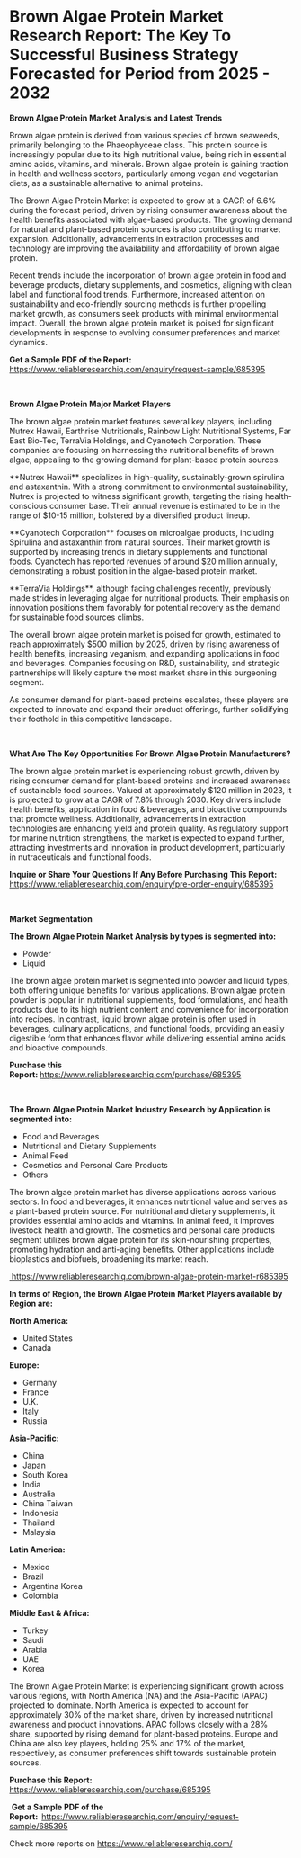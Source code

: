 <p><h1>Brown Algae Protein Market Research Report: The Key To Successful Business Strategy Forecasted for Period from 2025 - 2032</h1></p><p><strong>Brown Algae Protein Market Analysis and Latest Trends</strong></p>
<p><p>Brown algae protein is derived from various species of brown seaweeds, primarily belonging to the Phaeophyceae class. This protein source is increasingly popular due to its high nutritional value, being rich in essential amino acids, vitamins, and minerals. Brown algae protein is gaining traction in health and wellness sectors, particularly among vegan and vegetarian diets, as a sustainable alternative to animal proteins.</p><p>The Brown Algae Protein Market is expected to grow at a CAGR of 6.6% during the forecast period, driven by rising consumer awareness about the health benefits associated with algae-based products. The growing demand for natural and plant-based protein sources is also contributing to market expansion. Additionally, advancements in extraction processes and technology are improving the availability and affordability of brown algae protein. </p><p>Recent trends include the incorporation of brown algae protein in food and beverage products, dietary supplements, and cosmetics, aligning with clean label and functional food trends. Furthermore, increased attention on sustainability and eco-friendly sourcing methods is further propelling market growth, as consumers seek products with minimal environmental impact. Overall, the brown algae protein market is poised for significant developments in response to evolving consumer preferences and market dynamics.</p></p>
<p><strong>Get a Sample PDF of the Report:&nbsp;</strong> <a href="https://www.reliableresearchiq.com/enquiry/request-sample/685395?utm_campaign=2212&utm_medium=2&utm_source=Github&utm_content=ia&utm_term=27032025&utm_id=brown-algae-protein">https://www.reliableresearchiq.com/enquiry/request-sample/685395</a></p>
<p>&nbsp;</p>
<p><strong>Brown Algae Protein Major Market Players</strong></p>
<p><p>The brown algae protein market features several key players, including Nutrex Hawaii, Earthrise Nutritionals, Rainbow Light Nutritional Systems, Far East Bio-Tec, TerraVia Holdings, and Cyanotech Corporation. These companies are focusing on harnessing the nutritional benefits of brown algae, appealing to the growing demand for plant-based protein sources.</p><p>**Nutrex Hawaii** specializes in high-quality, sustainably-grown spirulina and astaxanthin. With a strong commitment to environmental sustainability, Nutrex is projected to witness significant growth, targeting the rising health-conscious consumer base. Their annual revenue is estimated to be in the range of $10-15 million, bolstered by a diversified product lineup.</p><p>**Cyanotech Corporation** focuses on microalgae products, including Spirulina and astaxanthin from natural sources. Their market growth is supported by increasing trends in dietary supplements and functional foods. Cyanotech has reported revenues of around $20 million annually, demonstrating a robust position in the algae-based protein market.</p><p>**TerraVia Holdings**, although facing challenges recently, previously made strides in leveraging algae for nutritional products. Their emphasis on innovation positions them favorably for potential recovery as the demand for sustainable food sources climbs.</p><p>The overall brown algae protein market is poised for growth, estimated to reach approximately $500 million by 2025, driven by rising awareness of health benefits, increasing veganism, and expanding applications in food and beverages. Companies focusing on R&D, sustainability, and strategic partnerships will likely capture the most market share in this burgeoning segment. </p><p>As consumer demand for plant-based proteins escalates, these players are expected to innovate and expand their product offerings, further solidifying their foothold in this competitive landscape.</p></p>
<p>&nbsp;</p>
<p><strong>What Are The Key Opportunities For Brown Algae Protein Manufacturers?</strong></p>
<p><p>The brown algae protein market is experiencing robust growth, driven by rising consumer demand for plant-based proteins and increased awareness of sustainable food sources. Valued at approximately $120 million in 2023, it is projected to grow at a CAGR of 7.8% through 2030. Key drivers include health benefits, application in food & beverages, and bioactive compounds that promote wellness. Additionally, advancements in extraction technologies are enhancing yield and protein quality. As regulatory support for marine nutrition strengthens, the market is expected to expand further, attracting investments and innovation in product development, particularly in nutraceuticals and functional foods.</p></p>
<p><strong>Inquire or Share Your Questions If Any Before Purchasing This Report:</strong> <a href="https://www.reliableresearchiq.com/enquiry/pre-order-enquiry/685395?utm_campaign=2212&utm_medium=2&utm_source=Github&utm_content=ia&utm_term=27032025&utm_id=brown-algae-protein">https://www.reliableresearchiq.com/enquiry/pre-order-enquiry/685395</a></p>
<p>&nbsp;</p>
<p><strong>Market Segmentation</strong></p>
<p><strong>The Brown Algae Protein Market Analysis by types is segmented into:</strong></p>
<p><ul><li>Powder</li><li>Liquid</li></ul></p>
<p><p>The brown algae protein market is segmented into powder and liquid types, both offering unique benefits for various applications. Brown algae protein powder is popular in nutritional supplements, food formulations, and health products due to its high nutrient content and convenience for incorporation into recipes. In contrast, liquid brown algae protein is often used in beverages, culinary applications, and functional foods, providing an easily digestible form that enhances flavor while delivering essential amino acids and bioactive compounds.</p></p>
<p><strong>Purchase this Report:&nbsp;</strong><a href="https://www.reliableresearchiq.com/purchase/685395?utm_campaign=2212&utm_medium=2&utm_source=Github&utm_content=ia&utm_term=27032025&utm_id=brown-algae-protein">https://www.reliableresearchiq.com/purchase/685395</a></p>
<p>&nbsp;</p>
<p><strong>The Brown Algae Protein Market Industry Research by Application is segmented into:</strong></p>
<p><ul><li>Food and Beverages</li><li>Nutritional and Dietary Supplements</li><li>Animal Feed</li><li>Cosmetics and Personal Care Products</li><li>Others</li></ul></p>
<p><p>The brown algae protein market has diverse applications across various sectors. In food and beverages, it enhances nutritional value and serves as a plant-based protein source. For nutritional and dietary supplements, it provides essential amino acids and vitamins. In animal feed, it improves livestock health and growth. The cosmetics and personal care products segment utilizes brown algae protein for its skin-nourishing properties, promoting hydration and anti-aging benefits. Other applications include bioplastics and biofuels, broadening its market reach.</p></p>
<p><a href="https://www.reliableresearchiq.com/brown-algae-protein-market-r685395?utm_campaign=2212&utm_medium=2&utm_source=Github&utm_content=ia&utm_term=27032025&utm_id=brown-algae-protein">&nbsp;https://www.reliableresearchiq.com/brown-algae-protein-market-r685395</a></p>
<p><strong>In terms of Region, the Brown Algae Protein Market Players available by Region are:</strong></p>
<p>
    <p> <strong> North America: </strong>
        <ul>
            <li>United States</li>
            <li>Canada</li>
        </ul>
        </p> 
    <p> <strong> Europe: </strong>
        <ul>
            <li>Germany</li>
            <li>France</li>
            <li>U.K.</li>
            <li>Italy</li>
            <li>Russia</li>
        </ul>
        </p> 
    <p> <strong> Asia-Pacific: </strong>
        <ul>
            <li>China</li>
            <li>Japan</li>
            <li>South Korea</li>
            <li>India</li>
            <li>Australia</li>
            <li>China Taiwan</li>
            <li>Indonesia</li>
            <li>Thailand</li>
            <li>Malaysia</li>
        </ul>
        </p> 
    <p> <strong> Latin America: </strong>
        <ul>
            <li>Mexico</li>
            <li>Brazil</li>
            <li>Argentina Korea</li>
            <li>Colombia</li>
        </ul>
        </p> 
    <p> <strong> Middle East & Africa: </strong>
        <ul>
            <li>Turkey</li>
            <li>Saudi</li>
            <li>Arabia</li>
            <li>UAE</li>
            <li>Korea</li>
        </ul>
    </p>
    </p>
<p><p>The Brown Algae Protein Market is experiencing significant growth across various regions, with North America (NA) and the Asia-Pacific (APAC) projected to dominate. North America is expected to account for approximately 30% of the market share, driven by increased nutritional awareness and product innovations. APAC follows closely with a 28% share, supported by rising demand for plant-based proteins. Europe and China are also key players, holding 25% and 17% of the market, respectively, as consumer preferences shift towards sustainable protein sources.</p></p>
<p><strong>Purchase this Report: </strong><a href="https://www.reliableresearchiq.com/purchase/685395?utm_campaign=2212&utm_medium=2&utm_source=Github&utm_content=ia&utm_term=27032025&utm_id=brown-algae-protein">https://www.reliableresearchiq.com/purchase/685395</a></p>
<p>&nbsp;<strong>Get a Sample PDF of the Report:&nbsp;&nbsp;</strong><a href="https://www.reliableresearchiq.com/enquiry/request-sample/685395?utm_campaign=2212&utm_medium=2&utm_source=Github&utm_content=ia&utm_term=27032025&utm_id=brown-algae-protein">https://www.reliableresearchiq.com/enquiry/request-sample/685395</a></p>
<p><strong></strong></p>
<p>Check more reports on <a href="https://www.reliableresearchiq.com/?utm_campaign=2212&utm_medium=2&utm_source=Github&utm_content=ia&utm_term=27032025&utm_id=brown-algae-protein">https://www.reliableresearchiq.com/</a></p>